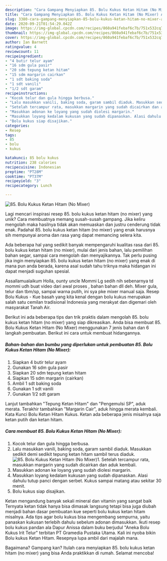 ```yaml
---
description: "Cara Gampang Menyiapkan 85. Bolu Kukus Ketan Hitam (No Mixer) Anti Gagal"
title: "Cara Gampang Menyiapkan 85. Bolu Kukus Ketan Hitam (No Mixer) Anti Gagal"
slug: 3380-cara-gampang-menyiapkan-85-bolu-kukus-ketan-hitam-no-mixer-anti-gagal
date: 2020-09-21T01:54:29.042Z
image: https://img-global.cpcdn.com/recipes/860a941febaf6c7b/751x532cq70/85-bolu-kukus-ketan-hitam-no-mixer-foto-resep-utama.jpg
thumbnail: https://img-global.cpcdn.com/recipes/860a941febaf6c7b/751x532cq70/85-bolu-kukus-ketan-hitam-no-mixer-foto-resep-utama.jpg
cover: https://img-global.cpcdn.com/recipes/860a941febaf6c7b/751x532cq70/85-bolu-kukus-ketan-hitam-no-mixer-foto-resep-utama.jpg
author: Ian Barnett
ratingvalue: 4
reviewcount: 11
recipeingredient:
- "4 butir telur ayam"
- "16 sdm gula pasir"
- "20 sdm tepung ketan hitam"
- "15 sdm margarin cairkan"
- "1 sdt baking soda"
- "1 sdt vanili"
- "1/2 sdt garam"
recipeinstructions:
- "Kocok telur dan gula hingga berbusa."
- "Lalu masukkan vanili, baking soda, garam sambil diaduk. Masukkan sedikit demi sedikit tepung ketan hitam sambil terus diaduk."
- "Setelah tercampur rata, masukkan margarin yang sudah dicairkan dan aduk kembali."
- "Masukkan adonan ke loyang yang sudah diolesi margarin."
- "Masukkan loyang kedalam kukusan yang sudah dipanaskan. Alasi dahulu tutup panci dengan serbet. Kukus sampai matang atau sekitar 30 menit."
- "Bolu kukus siap disajikan."
categories:
- Resep
tags:
- 85
- bolu
- kukus

katakunci: 85 bolu kukus 
nutrition: 238 calories
recipecuisine: Indonesian
preptime: "PT28M"
cooktime: "PT37M"
recipeyield: "3"
recipecategory: Lunch

---
```



![85. Bolu Kukus Ketan Hitam (No Mixer)](https://img-global.cpcdn.com/recipes/860a941febaf6c7b/751x532cq70/85-bolu-kukus-ketan-hitam-no-mixer-foto-resep-utama.jpg)

Lagi mencari inspirasi resep 85. bolu kukus ketan hitam (no mixer) yang unik? Cara membuatnya memang susah-susah gampang. Jika keliru mengolah maka hasilnya tidak akan memuaskan dan justru cenderung tidak enak. Padahal 85. bolu kukus ketan hitam (no mixer) yang enak harusnya sih mempunyai aroma dan rasa yang dapat memancing selera kita.

Ada beberapa hal yang sedikit banyak mempengaruhi kualitas rasa dari 85. bolu kukus ketan hitam (no mixer), mulai dari jenis bahan, lalu pemilihan bahan segar, sampai cara mengolah dan menyajikannya. Tak perlu pusing jika ingin menyiapkan 85. bolu kukus ketan hitam (no mixer) yang enak di mana pun anda berada, karena asal sudah tahu triknya maka hidangan ini dapat menjadi suguhan spesial.

Assallamualaikum Holla, ounty uncle Mommi Lg sedih nih sebenarnya td mommi udh buat video dari awal proses , bahan bahan dll deh. Mixer gula, telur dan tbm/sp, sampai warna putih, ini sya pke mixer manual saja. Resep Bolu Kukus - Kue basah yang kita kenal dengan bolu kukus merupakan salah satu cemilan tradisional Indonesia yang merakyat dan digemari oleh masyarakat Tanah Air.


Berikut ini ada beberapa tips dan trik praktis dalam mengolah 85. bolu kukus ketan hitam (no mixer) yang siap dikreasikan. Anda bisa membuat 85. Bolu Kukus Ketan Hitam (No Mixer) menggunakan 7 jenis bahan dan 6 langkah pembuatan. Berikut ini cara untuk membuat hidangannya.

<!--inarticleads1-->

##### Bahan-bahan dan bumbu yang diperlukan untuk pembuatan 85. Bolu Kukus Ketan Hitam (No Mixer):

1. Siapkan 4 butir telur ayam
1. Gunakan 16 sdm gula pasir
1. Siapkan 20 sdm tepung ketan hitam
1. Siapkan 15 sdm margarin (cairkan)
1. Ambil 1 sdt baking soda
1. Gunakan 1 sdt vanili
1. Gunakan 1/2 sdt garam


Lanjut tambahkan &#34;Tepung Ketan Hitam&#34; dan &#34;Pengemulsi SP&#34;, aduk merata. Terakhir tambahkan &#34;Margarin Cair&#34;, aduk hingga merata kembali. Kata Kunci Bolu Ketan Hitam Kukus. Ketan ada beberapa jenis misalnya saja ketan putih dan ketan hitam. 

<!--inarticleads2-->

##### Cara membuat 85. Bolu Kukus Ketan Hitam (No Mixer):

1. Kocok telur dan gula hingga berbusa.
1. Lalu masukkan vanili, baking soda, garam sambil diaduk. Masukkan sedikit demi sedikit tepung ketan hitam sambil terus diaduk.
<img src="//assets-global.cpcdn.com/assets/icons/button_play-2c75c40dde080a61004c1f40b05d8f140eaff45d7e9e6481dc71c63d2e7c4909.png" alt="85. Bolu Kukus Ketan Hitam (No Mixer)">1. Setelah tercampur rata, masukkan margarin yang sudah dicairkan dan aduk kembali.
1. Masukkan adonan ke loyang yang sudah diolesi margarin.
1. Masukkan loyang kedalam kukusan yang sudah dipanaskan. Alasi dahulu tutup panci dengan serbet. Kukus sampai matang atau sekitar 30 menit.
1. Bolu kukus siap disajikan.


Ketan mengandung banyak sekali mineral dan vitamin yang sangat baik Ternyata ketan tidak hanya bisa dimasak langsung tetapi bisa juga diubah menjadi bahan dasar pembuatan kue seperti bolu kukus ketan hitam misalnya. Ada tips agar bolu kukus bisa mengembang sempurna, yaitu panaskan kukusan terlebih dahulu sebelum adonan dimasukkan. Ikuti resep bolu kukus pandan ala Dapur Anissa dalam buku berjudul &#34;Aneka Bolu Kukus Irit Telur&#34; terbitan PT Gramedia Pustaka Utama. Kali ini nyoba bikin Bolu kukus Ketan Hitam. Resepnya lupa ambil dari majalah mana. 

Bagaimana? Gampang kan? Itulah cara menyiapkan 85. bolu kukus ketan hitam (no mixer) yang bisa Anda praktikkan di rumah. Selamat mencoba!
